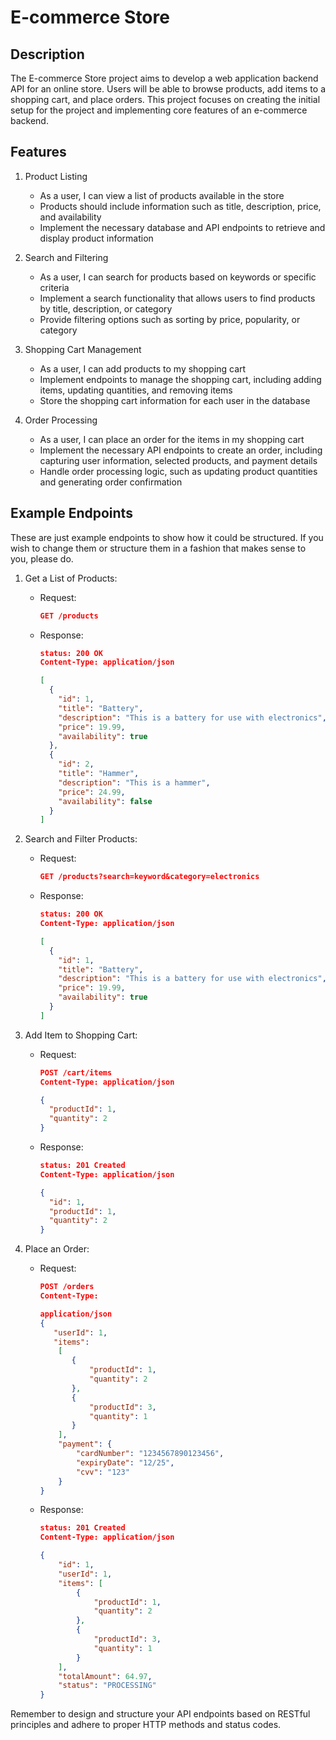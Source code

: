 # E-commerce Store

## Description

The E-commerce Store project aims to develop a web application backend API for an online store. Users will be able to browse products, add items to a shopping cart, and place orders. This project focuses on creating the initial setup for the project and implementing core features of an e-commerce backend.

## Features

1. Product Listing
   - As a user, I can view a list of products available in the store
   - Products should include information such as title, description, price, and availability
   - Implement the necessary database and API endpoints to retrieve and display product information

2. Search and Filtering
   - As a user, I can search for products based on keywords or specific criteria
   - Implement a search functionality that allows users to find products by title, description, or category
   - Provide filtering options such as sorting by price, popularity, or category

3. Shopping Cart Management
   - As a user, I can add products to my shopping cart
   - Implement endpoints to manage the shopping cart, including adding items, updating quantities, and removing items
   - Store the shopping cart information for each user in the database

4. Order Processing
   - As a user, I can place an order for the items in my shopping cart
   - Implement the necessary API endpoints to create an order, including capturing user information, selected products, and payment details
   - Handle order processing logic, such as updating product quantities and generating order confirmation

## Example Endpoints

These are just example endpoints to show how it could be structured. If you wish to change them or structure them in a fashion that makes sense to you, please do.

1. Get a List of Products:
   - Request:
     ```json
     GET /products
     ```
   - Response:
     ```json
     status: 200 OK
     Content-Type: application/json

     [
       {
         "id": 1,
         "title": "Battery",
         "description": "This is a battery for use with electronics",
         "price": 19.99,
         "availability": true
       },
       {
         "id": 2,
         "title": "Hammer",
         "description": "This is a hammer",
         "price": 24.99,
         "availability": false
       }
     ]
     ```

2. Search and Filter Products:
   - Request:
     ```json
     GET /products?search=keyword&category=electronics
     ```
   - Response:
     ```json
     status: 200 OK
     Content-Type: application/json

     [
       {
         "id": 1,
         "title": "Battery",
         "description": "This is a battery for use with electronics",
         "price": 19.99,
         "availability": true
       }
     ]
     ```

3. Add Item to Shopping Cart:
   - Request:
     ```json
     POST /cart/items
     Content-Type: application/json

     {
       "productId": 1,
       "quantity": 2
     }
     ```
   - Response:
     ```json
     status: 201 Created
     Content-Type: application/json

     {
       "id": 1,
       "productId": 1,
       "quantity": 2
     }
     ```

4. Place an Order:
   - Request:
     ```json
     POST /orders
     Content-Type:

     application/json 
     {
        "userId": 1,
        "items": 
         [
            {
                "productId": 1,
                "quantity": 2
            },
            {
                "productId": 3,
                "quantity": 1
            }
         ],
         "payment": {
             "cardNumber": "1234567890123456",
             "expiryDate": "12/25",
             "cvv": "123"
         }
     }

   - Response:
        ```json
        status: 201 Created
        Content-Type: application/json

        {
            "id": 1,
            "userId": 1,
            "items": [
                {
                    "productId": 1,
                    "quantity": 2
                },
                {
                    "productId": 3,
                    "quantity": 1
                }
            ],
            "totalAmount": 64.97,
            "status": "PROCESSING"
        }

Remember to design and structure your API endpoints based on RESTful principles and adhere to proper HTTP methods and status codes.